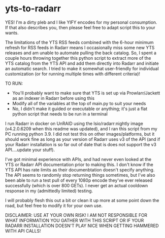 # yts-to-radarr

YES! I'm a dirty pleb and I like YIFY encodes for my personal consumption. If that also describes you, then please feel free to adapt script this to your wants.

The limitations of the YTS RSS feeds combined with the 6-hour minimum refresh for RSS feeds in Radarr means I occasionally miss some new YTS releases and am unable to automate pulling the back catalog. So, I spent a couple hours throwing together this python script to extract more of the YTS catalog from the YTS API and add them directly into Radarr and initiate an automatic search. I tried to make it somewhat user-friendly for individual customization (or for running multiple times with different criteria)!

TO RUN:
- You'll probably want to make sure that YTS is set up via Prowlarr/Jackett as an indexer in Radarr before using this
- Modify all of the variables at the top of main.py to suit your needs
- No, I didn't make it guided or executable or anything; it's just a flat python script that needs to be run in a terminal

I run Radarr in docker on UnRAID using the lsio/radarr:nightly image (v4.2.0.6209 when this readme was updated), and I ran this script from my PC running python 3.9. I did not test this on other images/platforms, but it should work fine as long as your version of Radarr uses v3 of the API (and if your Radarr installation is so far out of date that is does not support the v3 API....update your stuff).

I've got minimal experience with APIs, and had never even looked at the YTS or Radarr API documentation prior to making this. I don't know if the YTS API has rate limits as their documenbtation doesn't specify anything. The API seems to randomly stop returning things sometimes, but I've also been able to run a test pull of every 1080p encode they've ever released successfully (which is over 800 GETs). I never get an actual cooldown response in my (admittedly limited) testing. 

I will probably flesh this out a bit or clean it up more at some point down the road, but feel free to modify it for your own use.

DISCLAIMER: USE AT YOUR OWN RISK! I AM NOT RESPONSIBLE FOR WHAT INFORMATION YOU GATHER WITH THIS SCRIPT OR IF YOUR RADARR INSTALLATION DOESN'T PLAY NICE WHEN GETTING HAMMERED WITH API CALLS!